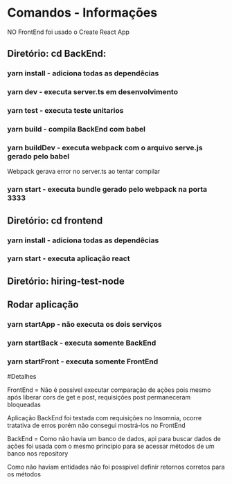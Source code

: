 # Comandos - Informações

NO FrontEnd foi usado o Create React App

## Diretório: cd BackEnd: 

### yarn install - adiciona todas as dependêcias

### yarn dev - executa server.ts em desenvolvimento 

### yarn test - executa teste unitarios

### yarn build - compila BackEnd com babel

### yarn buildDev - executa webpack com o arquivo serve.js gerado pelo babel
Webpack gerava error no server.ts ao tentar compilar 

### yarn start - executa bundle gerado pelo webpack na porta 3333 

## Diretório: cd frontend

### yarn install - adiciona todas as dependêcias

### yarn start - executa aplicação react


## Diretório: hiring-test-node

## Rodar aplicação 

### yarn startApp - não executa os dois serviços

### yarn startBack - executa somente BackEnd

### yarn startFront - executa somente FrontEnd


#Detalhes

FrontEnd = Não é possível executar comparação de ações pois mesmo após liberar cors
de get e post, requisições post permaneceram bloqueadas

Aplicação BackEnd foi testada com requisições no Insomnia, ocorre tratativa de erros
porém não consegui mostrá-los no FrontEnd

BackEnd = Como não havia um banco de dados, api para buscar dados de ações foi usada 
com o mesmo princípio para se acessar métodos de um banco nos repository

Como não haviam entidades não foi posspivel definir retornos corretos para os métodos


